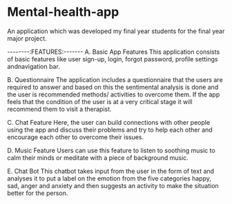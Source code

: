 # Mental-health-app
An application which was developed my final year students for the final year major project. 

--------:FEATURES:-------
A. Basic App Features
This application consists of basic features 
like user sign-up, login, forgot password, profile 
settings andnavigation bar.

B. Questionnaire
The application includes a questionnaire 
that the users are required to answer and based on 
this the sentimental analysis is done and the user is
recommended methods/ activities to overcome
them. If the app feels that the condition of the user is
at a very critical stage it will recommend them to
visit a therapist.

C. Chat Feature
Here, the user can build connections with
other people using the app and discuss their
problems and try to help each other and encourage 
each other to overcome their issues.

D. Music Feature
Users can use this feature to listen to
soothing music to calm their minds or meditate with 
a piece of background music.

E. Chat Bot
This chatbot takes input from the user in the
form of text and analyses it to put a label on the 
emotion from the five categories happy, sad, anger
and anxiety and then suggests an activity to make 
the situation better for the person.
